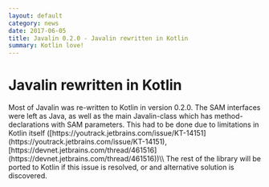 ```yaml
---
layout: default
category: news
date: 2017-06-05
title: Javalin 0.2.0 - Javalin rewritten in Kotlin
summary: Kotlin love!
---
```


<h1 class="no-margin-top">Javalin rewritten in Kotlin</h1>
Most of Javalin was re-written to Kotlin in version 0.2.0. The SAM interfaces were left
as Java, as well as the main Javalin-class which has method-declarations with SAM parameters.
This had to be done due to limitations in Kotlin itself ([https://youtrack.jetbrains.com/issue/KT-14151](https://youtrack.jetbrains.com/issue/KT-14151),
[https://devnet.jetbrains.com/thread/461516](https://devnet.jetbrains.com/thread/461516))\\
The rest of the library will be ported to Kotlin if this issue is resolved, or and alternative solution is discovered.
